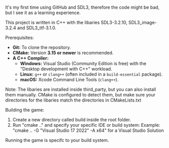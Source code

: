 It's my first time using GitHub and SDL3, therefore the code might be bad, but I see it as a learning experience.

This project is written in C++ with the libaries SDL3-3.2.10, SDL3_image-3.2.4 and SDL3_ttf-3.1.0. 

Prerequisites:
  * **Git:** To clone the repository.
  * **CMake:** Version **3.15 or newer** is recommended.
  * **A C++ Compiler:**
      * **Windows:** Visual Studio (Community Edition is free) with the "Desktop development with C++" workload.
      * **Linux:** `g++` or `clang++` (often included in a `build-essential` package).
      * **macOS:** Xcode Command Line Tools (`clang++`).

Note:
  The libaries are installed inside third_party, but you can also install them manually.
  CMake is configured to detect them, but make sure your directories for the libaries match the directories in CMakeLists.txt

Building the game:
  1. Create a new directory called build inside the root folder.
  2. Run "cmake .." and specify your specific IDE or build system:
     Example:
       "cmake .. -G "Visual Studio 17 2022" -A x64" for a Visual Studio Solution

Running the game is specifc to your build system.
       
  
